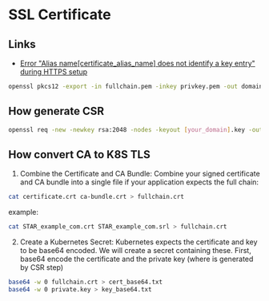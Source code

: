 # SSL Certificate

## Links

* [Error "Alias name[certificate_alias_name] does not identify a key entry" during HTTPS setup](https://support.tibco.com/s/article/Error-Alias-name-certificate-alias-name-does-not-identify-a-key-entry-during-HTTPS-setup)

```sh
openssl pkcs12 -export -in fullchain.pem -inkey privkey.pem -out domain.pfx
```

## How generate CSR

```sh
openssl req -new -newkey rsa:2048 -nodes -keyout [your_domain].key -out your_domain.csr
```

## How convert CA to K8S TLS

1. Combine the Certificate and CA Bundle:
Combine your signed certificate and CA bundle into a single file if your application expects the full chain:

```sh
cat certificate.crt ca-bundle.crt > fullchain.crt
```
example:
```sh
cat STAR_example_com.crt STAR_example_com.srl > fullchain.crt
```

2. Create a Kubernetes Secret:
Kubernetes expects the certificate and key to be base64 encoded. We will create a secret containing these.
First, base64 encode the certificate and the private key (where is generated by CSR step)

```sh
base64 -w 0 fullchain.crt > cert_base64.txt
base64 -w 0 private.key > key_base64.txt
```
